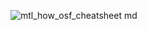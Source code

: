 ![mtl_how_osf_cheatsheet md](https://user-images.githubusercontent.com/59668647/87482544-79830100-c5e6-11ea-822b-00702565d9bb.png)
